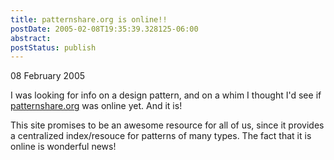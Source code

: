 ```yaml
---
title: patternshare.org is online!!
postDate: 2005-02-08T19:35:39.328125-06:00
abstract: 
postStatus: publish
---
```

08 February 2005

I was looking for info on a design pattern, and on a whim I thought I'd see if [patternshare.org](http://www.patternshare.org/) was online yet. And it is!

This site promises to be an awesome resource for all of us, since it provides a centralized index/resouce for patterns of many types. The fact that it is online is wonderful news!
